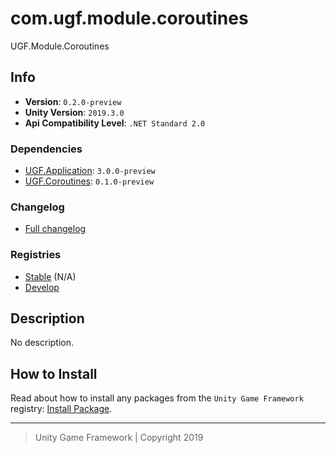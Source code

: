 # com.ugf.module.coroutines

UGF.Module.Coroutines

## Info

- **Version**: `0.2.0-preview`
- **Unity Version**: `2019.3.0`
- **Api Compatibility Level**: `.NET Standard 2.0`

### Dependencies

- [UGF.Application](https://github.com/unity-game-framework/ugf-application): `3.0.0-preview`
- [UGF.Coroutines](https://github.com/unity-game-framework/ugf-coroutines): `0.1.0-preview`

### Changelog

- [Full changelog][1]

### Registries

- [Stable][2] (N/A)
- [Develop][3]

## Description

No description.

## How to Install

Read about how to install any packages from the `Unity Game Framework` registry: [Install Package][4].

---
> Unity Game Framework | Copyright 2019

[1]: changelog.md
[2]: https://bintray.com/unity-game-framework/stable/com.ugf.module.coroutines
[3]: https://bintray.com/unity-game-framework/dev/com.ugf.module.coroutines
[4]: https://github.com/unity-game-framework/ugf-documentation/wiki/Install-Package
